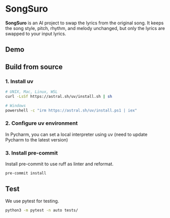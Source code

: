 # SongSuro

**SongSuro** is an AI project to swap the lyrics from the original song.
It keeps the song style, pitch, rhythm, and melody unchanged, but only the lyrics are swapped to your input lyrics.

## Demo

<Demo will be here>

## Build from source

### 1. Install uv
```bash
# UNIX, Mac, Linux, WSL
curl -LsSf https://astral.sh/uv/install.sh | sh

# Windows
powershell -c "irm https://astral.sh/uv/install.ps1 | iex"
```

### 2. Configure uv environment

In Pycharm, you can set a local interpreter using uv (need to update Pycharm to the latest version)


### 3. Install pre-commit
Install pre-commit to use ruff as linter and reformat.

```
pre-commit install
```

## Test
We use pytest for testing.

```bash
python3 -m pytest -n auto tests/
```
